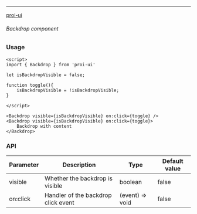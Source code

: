 ---
[proi-ui](https://github.com/specialdoom/proi-ui)

###### Backdrop component

### Usage

```sveltehtml
<script>
import { Backdrop } from 'proi-ui'

let isBackdropVisible = false;

function toggle(){
    isBackdropVisible = !isBackdropVisible;
}

</script>

<Backdrop visible={isBackdropVisible} on:click={toggle} />
<Backdrop visible={isBackdropVisible} on:click={toggle}>
    Backdrop with content
</Backdrop>
```

### API
| Parameter | Description | Type | Default value |
| --- | --- | --- | --- |
| visible | Whether the backdrop is visible | boolean | false |
| on:click | Handler of the backdrop click event | (event) => void | false |
